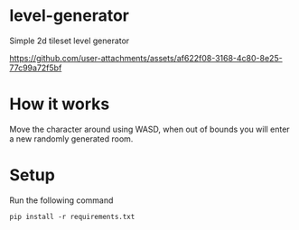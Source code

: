 # level-generator
Simple 2d tileset level generator

https://github.com/user-attachments/assets/af622f08-3168-4c80-8e25-77c99a72f5bf

# How it works

Move the character around using WASD, when out of bounds you will enter a new randomly generated room. 

# Setup

Run the following command

```pip install -r requirements.txt```
